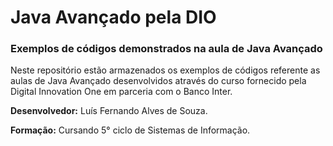 # Java Avançado pela DIO

### Exemplos de códigos demonstrados na aula de Java Avançado

Neste repositório estão armazenados os exemplos de códigos referente as aulas de Java Avançado desenvolvidos através do curso fornecido pela Digital Innovation One em parceria com o Banco Inter.



**Desenvolvedor:** Luís Fernando Alves de Souza.

**Formação:** Cursando 5° ciclo de Sistemas de Informação.